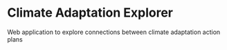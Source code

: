 # Climate Adaptation Explorer
Web application to explore connections between climate adaptation action plans
